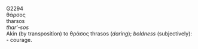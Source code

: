 <body>
  <p>G2294<br>  θάρσος  <br> tharsos  <br><i>thar‘-sos </i><br>Akin (by transposition) to   θράσος    thrasos   (<i>daring</i>); <i>boldness</i> (subjectively): - courage.<br></p>
 </body>